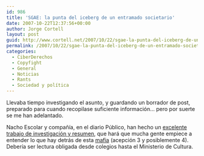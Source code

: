 ```yaml
---
id: 986
title: 'SGAE: la punta del iceberg de un entramado societario'
date: 2007-10-22T12:37:56+00:00
author: Jorge Cortell
layout: post
guid: http://www.cortell.net/2007/10/22/sgae-la-punta-del-iceberg-de-un-entramado-societario/
permalink: /2007/10/22/sgae-la-punta-del-iceberg-de-un-entramado-societario/
categories:
  - CiberDerechos
  - Copyfight
  - General
  - Noticias
  - Rants
  - Sociedad y polí­tica
---
```

Llevaba tiempo investigando el asunto, y guardando un borrador de post, preparado para cuando recopilase suficiente información&#8230; pero por suerte se me han adelantado.

Nacho Escolar y compañí­a, en el diario Público, han hecho un <a target="_blank" title="Artí­culo en Público" href="http://www.publico.es/dinero/008605/sgae/punta/iceberg/entramado/societario">excelente trabajo de investigación y resumen</a>, que hará que mucha gente empiece a entender lo que hay detrás de esta <a target="_blank" title="Definición oficial" href="http://buscon.rae.es/draeI/SrvltGUIBusUsual?LEMA=mafia&TIPO_HTML=2&FORMATO=ampliado&sourceid=mozilla-search">mafia</a> (acepción 3 y posiblemente 4). Deberí­a ser lectura obligada desde colegios hasta el Ministerio de Cultura.